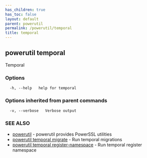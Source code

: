 ```yaml
---
has_children: true
has_toc: false
layout: default
parent: powerutil
permalink: /powerutil/temporal
title: temporal
---
```

## powerutil temporal

Temporal

### Options

```
  -h, --help   help for temporal
```

### Options inherited from parent commands

```
  -v, --verbose   Verbose output
```

### SEE ALSO

* [powerutil](/powerutil)	 - powerutil provides PowerSSL utilities
* [powerutil temporal migrate](/powerutil/temporal/migrate)	 - Run temporal migrations
* [powerutil temporal register-namespace](/powerutil/temporal/register-namespace)	 - Run temporal register namespace
